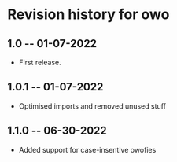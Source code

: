 # Revision history for owo


## 1.0 -- 01-07-2022

* First release.  

## 1.0.1 -- 01-07-2022

* Optimised imports and removed unused stuff

## 1.1.0 -- 06-30-2022

* Added support for case-insentive owofies